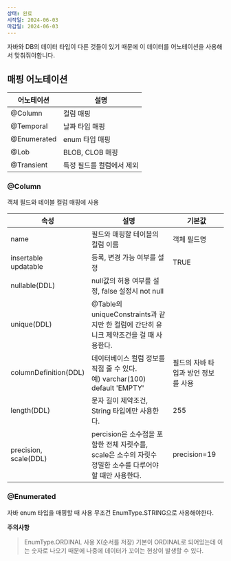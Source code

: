 ```yaml
---
상태: 완료
시작일: 2024-06-03
마감일: 2024-06-03
---
```

자바와 DB의 데이터 타입이 다른 것들이 있기 때문에 이 데이터를 어노테이션을 사용해서 맞춰줘야합니다.

## 매핑 어노테이션
| 어노테이션       | 설명             |
| ----------- | -------------- |
| @Column     | 컬럼 매핑          |
| @Temporal   | 날짜 타입 매핑       |
| @Enumerated | enum 타입 매핑     |
| @Lob        | BLOB, CLOB 매핑  |
| @Transient  | 특정 필드를 컬럼에서 제외 |

### @Column
객체 필드와 테이블 컬럼 매핑에 사용

| 속성                       | 설명                                                                     | 기본값                  |
| ------------------------ | ---------------------------------------------------------------------- | -------------------- |
| name                     | 필드와 매핑할 테이블의 컬럼 이름                                                     | 객체 필드명               |
| insertable<br>updatable  | 등록, 변경 가능 여부를 설정                                                       | TRUE                 |
| nullable(DDL)            | null값의 허용 여부를 설정, false 설정시 not null                                   |                      |
| unique(DDL)              | @Table의 uniqueConstraints과 같지만 한 컬럼에 간단히 유니크 제약조건을 걸 때 사용한다.           |                      |
| columnDefinition(DDL)    | 데이터베이스 컬럼 정보를 직접 줄 수 있다.<br>예) varchar(100) default 'EMPTY'            | 필드의 자바 타입과 방언 정보를 사용 |
| length(DDL)              | 문자 길이 제약조건, String 타입에만 사용한다.                                          | 255                  |
| precision,<br>scale(DDL) | percision은 소수점을 포함한 전체 자릿수를, scale은 소수의 자릿수<br>정밀한 소수를 다루어야 할 때만 사용한다. | precision=19         |

### @Enumerated
자바 enum 타입을 매핑할 때 사용
무조건 EnumType.STRING으로 사용해야한다.

**주의사항**
>EnumType.ORDINAL 사용 X(순서를 저장) 
>기본이 ORDINAL로 되어있는데 이는 숫자로 나오기 때문에 나중에 데이터가 꼬이는 현상이 발생할 수 있다.
